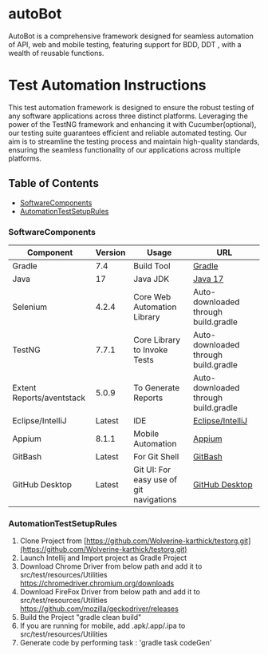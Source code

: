 # autoBot
AutoBot is a comprehensive framework designed for seamless automation of API, web and mobile testing, featuring support for BDD, DDT , with a wealth of reusable functions.
# Test Automation Instructions

This test automation framework is designed to ensure the robust testing of any software
applications across three distinct platforms. Leveraging the power of the TestNG framework and enhancing it with
Cucumber(optional), our testing suite guarantees efficient and reliable automated testing. Our aim is to streamline the testing
process and maintain high-quality standards, ensuring the seamless functionality of our applications across multiple
platforms.

## Table of Contents

- [SoftwareComponents](#SoftwareComponents)
- [AutomationTestSetupRules](#AutomationTestSetupRules)
### SoftwareComponents

| Component                 | Version | Usage                                   | URL                                                                                     |
|---------------------------|---------|-----------------------------------------|-----------------------------------------------------------------------------------------|
| Gradle                    | 7.4     | Build Tool                              | [Gradle](https://gradle.org/install/)                                                   |
| Java                      | 17      | Java JDK                                | [Java 17](https://www.oracle.com/java/technologies/javase/jdk17-archive-downloads.html) |
| Selenium                  | 4.2.4   | Core Web Automation Library             | Auto-downloaded through build.gradle                                                    |
| TestNG                    | 7.7.1   | Core Library to Invoke Tests            | Auto-downloaded through build.gradle                                                    |
| Extent Reports/aventstack | 5.0.9   | To Generate Reports                     | Auto-downloaded through build.gradle                                                    |
| Eclipse/IntelliJ          | Latest  | IDE                                     | [Eclipse/IntelliJ](https://www.jetbrains.com/idea/download/)                            |
| Appium                    | 8.1.1   | Mobile Automation                       | [Appium](http://appium.io/)                                                             |
| GitBash                   | Latest  | For Git Shell                           | [GitBash](https://git-scm.com/downloads)                                                |
| GitHub Desktop            | Latest  | Git UI: For easy use of git navigations | [GitHub Desktop](https://desktop.github.com/)                                           |

### AutomationTestSetupRules

1. Clone Project from [https://github.com/Wolverine-karthick/testorg.git](https://github.com/Wolverine-karthick/testorg.git)
2. Launch Intellij and Import project as Gradle Project
3. Download Chrome Driver from below path and add it to src/test/resources/Utilities
   https://chromedriver.chromium.org/downloads
4. Download FireFox Driver from below path and add it to src/test/resources/Utilities
   https://github.com/mozilla/geckodriver/releases
5. Build the Project "gradle clean build"
6. If you are running for mobile, add .apk/.app/.ipa to src/test/resources/Utilities
8. Generate code by performing task : 'gradle task codeGen'
